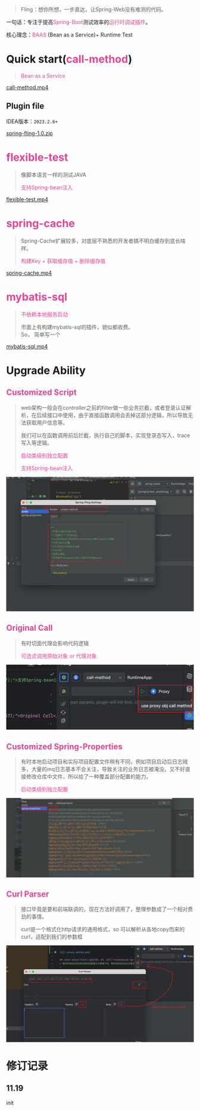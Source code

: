 > Fling：想你所想，一步直达，让Spring-Web没有难测的代码。
>

一句话：专注于提高<font style="color:rgb(230, 69, 147);">Spring-Boot</font>测试效率的<font style="color:rgb(230, 69, 147);">运行时调试插件</font>。

核心理念：<font style="color:rgb(230, 69, 147);">BAAS </font><font style="color:rgb(34, 33, 36);">(Bean as a Service)+ Runtime Test</font>

# Quick start(<font style="color:rgb(230, 69, 147);">call-method</font>)
> <font style="color:rgb(230, 69, 147);">Bean as a Service </font>
>

[call-method.mp4](./file/call-method.mp4)

## Plugin file
IDEA版本：`2023.2.6+`

[spring-fling-1.0.zip](./file/spring-fling-1.0.zip) 

# <font style="color:rgb(230, 69, 147);">flexible-test</font>
> 像脚本语言一样的测试JAVA
>
> <font style="color:rgb(230, 69, 147);">支持Spring-bean注入</font>
>

[flexible-test.mp4](./file/flexible-test.mp4)

# <font style="color:rgb(230, 69, 147);">spring-cache</font>
> Spring-Cache扩展较多，对底层不熟悉的开发者搞不明白缓存到底长啥样。
>
> <font style="color:rgb(230, 69, 147);">构建Key + 获取缓存值 + 删除缓存值</font>
>
[spring-cache.mp4](./file/spring-cache.mp4)

# <font style="color:rgb(230, 69, 147);">mybatis-sql</font>
> <font style="color:rgb(230, 69, 147);">不依赖本地服务启动</font>
>
> 市面上有构建mybatis-sql的插件，貌似都收费。  
So， 简单写一个
>

[mybatis-sql.mp4](./file/mybatis-sql.mp4)

# Upgrade Ability
## <font style="color:rgb(230, 69, 147);">Customized Script</font>
> web架构一般会在controller之前的filter做一些业务拦截，或者登录认证解析，在后续接口中使用，由于直接函数调用会丢掉这部分逻辑，所以导致无法获取用户信息等。
>
> 我们可以在函数调用前后拦截，执行自己的脚本，实现登录态写入，trace写入等逻辑。
>
> <font style="color:rgb(230, 69, 147);">启动类级别独立配置</font>
>
> <font style="color:rgb(230, 69, 147);">支持Spring-bean注入</font>
>
>
![](./file/fling-script.png)

## <font style="color:rgb(230, 69, 147);">Original Call</font>
> 有时切面代理会影响代码逻辑
>
> <font style="color:rgb(230, 69, 147);">可选式调用原始对象 or 代理对象</font>
>
>

![](./file/proxy-switch.png)

## <font style="color:rgb(230, 69, 147);">Customized Spring-Properties</font>
> 有时本地启动项目和实际项目配置文件稍有不同，例如项目启动后日志贼多，大量的mq日志基本不会关注，导致关注的业务日志被淹没。又不好直接修改仓库中文件，所以给了一种覆盖部分配置的能力。
>
> <font style="color:rgb(230, 69, 147);">启动类级别独立配置</font>
>

![](./file/spring-properties.png)

## <font style="color:rgb(230, 69, 147);">Curl Parser</font>
> 接口毕竟是要和前端联调的，现在方法好调用了，整理参数成了一个相对费劲的事情。
>
> curl是一个格式化http请求的通用格式，so 可以解析从各地copy而来的curl，适配到我们的参数框
>
![](./file/curl-parser.png)

# 修订记录
## 11.19
init
